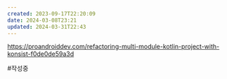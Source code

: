 ```yaml
---
created: 2023-09-17T22:20:09
date: 2024-03-08T23:21
updated: 2024-03-31T22:43
---
```

https://proandroiddev.com/refactoring-multi-module-kotlin-project-with-konsist-f0de0de59a3d

#작성중 